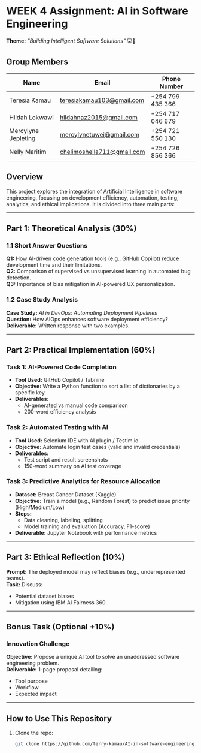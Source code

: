 # WEEK 4 Assignment: AI in Software Engineering
**Theme:** *"Building Intelligent Software Solutions"* 💻🤖

## Group Members

| Name                 | Email                     | Phone Number     |
|--------|-----------------------------------------|------------------|
| Teresia Kamau        | teresiakamau103@gmail.com | +254 799 435 366 |
| Hildah Lokwawi       | hildahnaz2015@gmail.com   | +254 717 046 679 |
| Mercylyne Jepleting  | mercylynetuwei@gmail.com  | +254 721 550 130 |
| Nelly Maritim        | chelimosheila711@gmail.com| +254 726 856 366 |


## Overview
This project explores the integration of Artificial Intelligence in software engineering, focusing on development efficiency, automation, testing, analytics, and ethical implications. It is divided into three main parts:

---

## Part 1: Theoretical Analysis (30%)

### 1.1 Short Answer Questions

**Q1:** How AI-driven code generation tools (e.g., GitHub Copilot) reduce development time and their limitations.  
**Q2:** Comparison of supervised vs unsupervised learning in automated bug detection.  
**Q3:** Importance of bias mitigation in AI-powered UX personalization.

### 1.2 Case Study Analysis

**Case Study:** *AI in DevOps: Automating Deployment Pipelines*  
**Question:** How AIOps enhances software deployment efficiency?  
**Deliverable:** Written response with two examples.

---

## Part 2: Practical Implementation (60%)

### Task 1: AI-Powered Code Completion

- **Tool Used:** GitHub Copilot / Tabnine  
- **Objective:** Write a Python function to sort a list of dictionaries by a specific key.  
- **Deliverables:**
  - AI-generated vs manual code comparison
  - 200-word efficiency analysis

### Task 2: Automated Testing with AI

- **Tool Used:** Selenium IDE with AI plugin / Testim.io  
- **Objective:** Automate login test cases (valid and invalid credentials)  
- **Deliverables:**
  - Test script and result screenshots  
  - 150-word summary on AI test coverage

### Task 3: Predictive Analytics for Resource Allocation

- **Dataset:** Breast Cancer Dataset (Kaggle)  
- **Objective:** Train a model (e.g., Random Forest) to predict issue priority (High/Medium/Low)  
- **Steps:**
  - Data cleaning, labeling, splitting  
  - Model training and evaluation (Accuracy, F1-score)  
- **Deliverable:** Jupyter Notebook with performance metrics

---

## Part 3: Ethical Reflection (10%)

**Prompt:** The deployed model may reflect biases (e.g., underrepresented teams).  
**Task:** Discuss:
- Potential dataset biases
- Mitigation using IBM AI Fairness 360

---

## Bonus Task (Optional +10%)

### Innovation Challenge

**Objective:** Propose a unique AI tool to solve an unaddressed software engineering problem.  
**Deliverable:** 1-page proposal detailing:
- Tool purpose
- Workflow
- Expected impact

---

## How to Use This Repository

1. Clone the repo:
   ```bash
   git clone https://github.com/terry-kamau/AI-in-software-engineering.git
